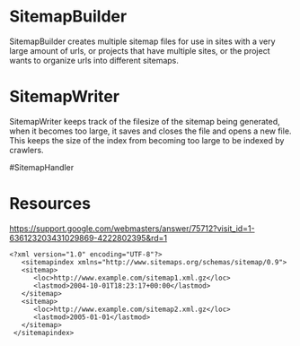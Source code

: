 # SitemapBuilder

SitemapBuilder creates multiple sitemap files for use in sites with a very large amount of urls, 
or projects that have multiple sites, or the project wants to organize urls into different sitemaps.

# SitemapWriter

SitemapWriter keeps track of the filesize of the sitemap being generated, when it becomes too large, 
it saves and closes the file and opens a new file. This keeps the size of the index from becoming
too large to be indexed by crawlers.

#SitemapHandler

<configuration>
  <system.webServer>
    <handlers>
      <add name="Sitemap" path="sitemap.xml" verb="GET" type="Sitemap.SitemapHandler, Sitemap" />
    </handlers>
  </system.webServer>
</configuration>

# Resources

https://support.google.com/webmasters/answer/75712?visit_id=1-636123203431029869-4222802395&rd=1

```
<?xml version="1.0" encoding="UTF-8"?>
   <sitemapindex xmlns="http://www.sitemaps.org/schemas/sitemap/0.9">
   <sitemap>
      <loc>http://www.example.com/sitemap1.xml.gz</loc>
      <lastmod>2004-10-01T18:23:17+00:00</lastmod>
   </sitemap>
   <sitemap>
      <loc>http://www.example.com/sitemap2.xml.gz</loc>
      <lastmod>2005-01-01</lastmod>
   </sitemap>
 </sitemapindex>
 ```
